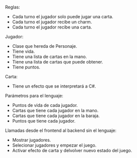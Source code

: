 Reglas:
- Cada turno el jugador solo puede jugar una carta.
- Cada turno el jugador recibe un charm.
- Cada turno el jugador recibe una carta.

Jugador:
- Clase que hereda de Personaje.
- Tiene vida.
- Tiene una lista de cartas en la mano.
- Tiene una lista de cartas que puede obtener.
- Tiene puntos.

Carta:
- Tiene un efecto que se interpretará a C#.

Parámetros para el lenguaje:
- Puntos de vida de cada jugador.
- Cartas que tiene cada jugador en la mano.
- Cartas que tiene cada jugador en la baraja.
- Puntos que tiene cada jugador.

Llamadas desde el frontend al backend sin el lenguaje:
- Mostrar jugadores.
- Selecionar jugadores y empezar el juego.
- Activar efecto de carta y delvolver nuevo estado del juego.